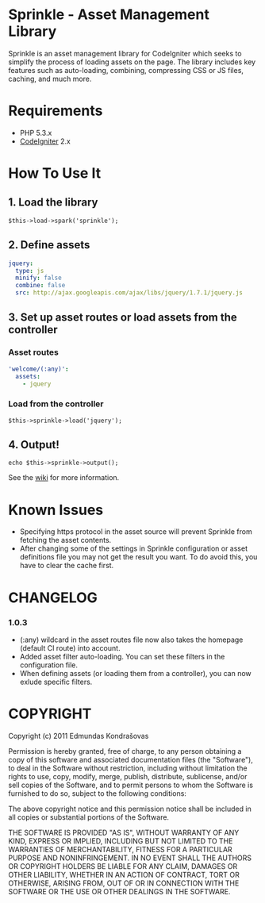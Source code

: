 # Sprinkle - Asset Management Library

Sprinkle is an asset management library for CodeIgniter which seeks to simplify the process of loading assets on the page. The library includes key features such as auto-loading, combining, compressing CSS or JS files, caching, and much more.

# Requirements

* PHP 5.3.x
* [CodeIgniter](http://codeigniter.com/) 2.x

# How To Use It

## 1. Load the library

`$this->load->spark('sprinkle');`

## 2. Define assets

```yaml
jquery:
  type: js
  minify: false
  combine: false
  src: http://ajax.googleapis.com/ajax/libs/jquery/1.7.1/jquery.js
```

## 3. Set up asset routes or load assets from the controller

### Asset routes

```yaml
'welcome/(:any)':
  assets:
    - jquery
```

### Load from the controller

`$this->sprinkle->load('jquery');`

## 4. Output!

```
echo $this->sprinkle->output();
```

See the [wiki](https://github.com/edmundask/Sprinkle/wiki) for more information.

# Known Issues

* Specifying https protocol in the asset source will prevent Sprinkle from fetching the asset contents.
* After changing some of the settings in Sprinkle configuration or asset definitions file you may not get the result you want. To do avoid this, you have to clear the cache first.

# CHANGELOG

### 1.0.3

* (:any) wildcard in the asset routes file now also takes the homepage (default CI route) into account.
* Added asset filter auto-loading. You can set these filters in the configuration file.
* When defining assets (or loading them from a controller), you can now exlude specific filters.

# COPYRIGHT

Copyright (c) 2011 Edmundas Kondrašovas

Permission is hereby granted, free of charge, to any person obtaining a copy 
of this software and associated documentation files (the "Software"), to deal 
in the Software without restriction, including without limitation the rights 
to use, copy, modify, merge, publish, distribute, sublicense, and/or sell 
copies of the Software, and to permit persons to whom the Software is 
furnished to do so, subject to the following conditions:

The above copyright notice and this permission notice shall be included in 
all copies or substantial portions of the Software.

THE SOFTWARE IS PROVIDED "AS IS", WITHOUT WARRANTY OF ANY KIND, EXPRESS OR 
IMPLIED, INCLUDING BUT NOT LIMITED TO THE WARRANTIES OF MERCHANTABILITY, 
FITNESS FOR A PARTICULAR PURPOSE AND NONINFRINGEMENT. IN NO EVENT SHALL THE 
AUTHORS OR COPYRIGHT HOLDERS BE LIABLE FOR ANY CLAIM, DAMAGES OR OTHER 
LIABILITY, WHETHER IN AN ACTION OF CONTRACT, TORT OR OTHERWISE, ARISING FROM, 
OUT OF OR IN CONNECTION WITH THE SOFTWARE OR THE USE OR OTHER DEALINGS IN 
THE SOFTWARE.

